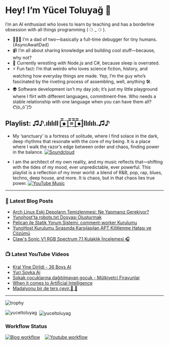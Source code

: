 # Hey! I’m Yücel Toluyağ 👋

I’m an AI enthusiast who loves to learn by teaching and has a borderline obsession with all things programming ( ⚆ _ ⚆ ).

- 👨‍👧‍👦 I’m a dad of two—basically a full-time debugger for tiny humans. {AsyncAwaitDad}
- 📹 I’m all about sharing knowledge and building cool stuff—because, why not?
- 🎒 Currently wrestling with Node.js and C#, because sleep is overrated.
- ⚡ Fun fact: I’m that weirdo who loves science fiction, history, and watching how everyday things are made. Yep, I’m the guy who’s fascinated by the riveting process of assembling, well, anything 🛠️.
- 👽 Software development isn’t my day job; it’s just my little playground where I flirt with different languages, commitment-free. Who needs a stable relationship with one language when you can have them all? ᕦ(ò_óˇ)ᕤ

## Playlist: ♫♪.ılılıll|̲̅̅●̲̅̅|̲̅̅=̲̅̅|̲̅̅●̲̅̅|llılılı.♫♪

- My ‘sanctuary’ is a fortress of solitude, where I find solace in the dark, deep rhythms that resonate with the core of my being. It is a place where I walk the razor’s edge between order and chaos, finding power in the balance.  [![Soundcloud](https://img.shields.io/badge/Soundcloud-FF3300?logo=Soundcloud&logoColor=darkwhite)](https://soundcloud.com/yuceltoluyag)

- I am the architect of my own reality, and my music reflects that—shifting with the tides of my mood, ever unpredictable, ever powerful. This playlist is a reflection of my inner world: a blend of R&B, pop, rap, blues, techno, deep house, and more. It is chaos, but in that chaos lies true power. [![YouTube Music](https://img.shields.io/badge/YouTube_Music-FF0000?logo=youtube-music&logoColor=a970ff)](https://www.youtube.com/playlist?list=PLKaWgYyghzWEkpHyRsCTw_yRgcjQLmAPM)

------


### 📕 Latest Blog Posts

<!-- BLOG-POST-LIST:START -->
- [Arch Linux Eski Depoların Temizlenmesi: Ne Yapmanız Gerekiyor?](https://yuceltoluyag.dev/arch-linux-eski-depolar-temizlenmesi/)
- [Yunohost&#39;ta robots.txt Dosyası Oluşturmak](https://yuceltoluyag.dev/yunohost-robots-txt-olusturmak/)
- [Pelican ile Statik Yorum Sistemi: comment-worker Kurulumu](https://yuceltoluyag.dev/pelican-ile-staticman-alternatifi-comment-worker-kurulumu/)
- [YunoHost Kurulumu Sırasında Karşılaşılan APT Kilitlenme Hatası ve Çözümü](https://yuceltoluyag.dev/yunohost-kurulumu-apt-kilitlenme-hatasi-cozumu/)
- [Claw&#39;s Sonic V1 RGB Spectrum 7.1 Kulaklık İncelemesi 🎧](https://yuceltoluyag.dev/claws-sonic-v1-rgb-spectrum-kulaklik-incelemesi/)
<!-- BLOG-POST-LIST:END -->


### 📺 Latest YouTube Videos

<!-- YOUTUBE:START -->
- [Kral Yine Dirildi - 36 Boys AI](https://www.youtube.com/watch?v=SDmN81pETec)
- [Yuri Soyka Ai](https://www.youtube.com/watch?v=bGRYQ-LFuW0)
- [Sokak çocuklarına dağıtılmayan gocuk - Mülkiyetçi Firavunlar](https://www.youtube.com/watch?v=d9K9tUE439g)
- [When it comes to Artificial Intelligence](https://www.youtube.com/watch?v=DTfwhTmOk2M)
- [Madalyonu bir de ters çevir.🔄 👀](https://www.youtube.com/watch?v=WxL3D9sHIwc)
<!-- YOUTUBE:END -->
---------

![trophy](https://github-profile-trophy.vercel.app/?username=yuceltoluyag&theme=apprentice&no-bg=true&no-frame=true&column=6&margin-w=30&margin-h=60)
<p><img align="left" src="https://github-readme-stats.vercel.app/api/top-langs?username=yuceltoluyag&show_icons=true&locale=en&layout=compact" alt="yuceltoluyag" /></p>

<p>&nbsp;<img align="center" src="https://github-readme-stats.vercel.app/api?username=yuceltoluyag&show_icons=true&locale=en" alt="yuceltoluyag" /></p>





### Workflow Status

[![Blog workflow](https://github.com/yuceltoluyag/yuceltoluyag/actions/workflows/blog-post-workflow.yml/badge.svg)](https://github.com/yuceltoluyag/yuceltoluyag/actions/workflows/blog-post-workflow.yml)
&nbsp;&nbsp;
[![Youtube workflow](https://github.com/yuceltoluyag/yuceltoluyag/actions/workflows/youtube-workflow.yml/badge.svg)](https://github.com/yuceltoluyag/yuceltoluyag/actions/workflows/youtube-workflow.yml)
